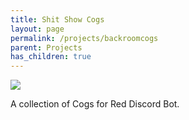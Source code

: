 ```yaml
---
title: Shit Show Cogs
layout: page
permalink: /projects/backroomcogs
parent: Projects
has_children: true
---
```


![][image]

A collection of Cogs for Red Discord Bot.

[image]: https://github.com/ShitShowDevelopment/Docs/assets/17615050/a07efa24-4c92-4546-b1c8-67cef5e1d1a1
